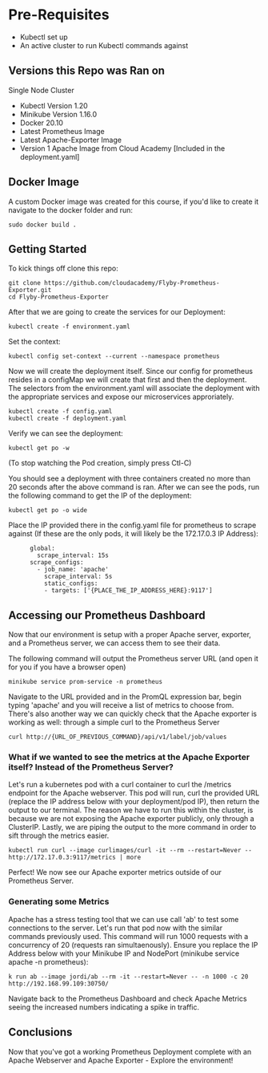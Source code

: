# Pre-Requisites

- Kubectl set up 
- An active cluster to run Kubectl commands against

## Versions this Repo was Ran on

Single Node Cluster
- Kubectl Version 1.20
- Minikube Version 1.16.0
- Docker 20.10
- Latest Prometheus Image
- Latest Apache-Exporter Image
- Version 1 Apache Image from Cloud Academy [Included in the deployment.yaml]
## Docker Image

A custom Docker image was created for this course, if you'd like to create it navigate to the docker folder and run:

```
sudo docker build . 
```

## Getting Started

To kick things off clone this repo:
```
git clone https://github.com/cloudacademy/Flyby-Prometheus-Exporter.git
cd Flyby-Prometheus-Exporter
```
After that we are going to create the services for our Deployment:
```
kubectl create -f environment.yaml
```
Set the context:
```
kubectl config set-context --current --namespace prometheus
```
Now we will create the deployment itself. Since our config for prometheus resides in a configMap we will create that first and then the deployment. The selectors from the environment.yaml will associate the deployment with the appropriate services and expose our microservices approriately.
```
kubectl create -f config.yaml
kubectl create -f deployment.yaml
```
Verify we can see the deployment:
```
kubectl get po -w
```
(To stop watching the Pod creation, simply press Ctl-C)

You should see a deployment with three containers created no more than 20 seconds after the above command is ran.
After we can see the pods, run the following command to get the IP of the deployment:
```
kubectl get po -o wide
```
Place the IP provided there in the config.yaml file for prometheus to scrape against (If these are the only pods, it will likely be the 172.17.0.3 IP Address):
```
      global:
        scrape_interval: 15s
      scrape_configs:
        - job_name: 'apache'
          scrape_interval: 5s
          static_configs:
          - targets: ['{PLACE_THE_IP_ADDRESS_HERE}:9117']
```

## Accessing our Prometheus Dashboard

Now that our environment is setup with a proper Apache server, exporter, and a Prometheus server, we can access them to see their data.

The following command will output the Prometheus server URL (and open it for you if you have a browser open)
```
minikube service prom-service -n prometheus
```

Navigate to the URL provided and in the PromQL expression bar, begin typing 'apache' and you will receive a list of metrics to choose from.
There's also another way we can quickly check that the Apache exporter is working as well: through a simple curl to the Prometheus Server
```
curl http://{URL_OF_PREVIOUS_COMMAND}/api/v1/label/job/values
```

### What if we wanted to see the metrics at the Apache Exporter itself? Instead of the Prometheus Server?

Let's run a kubernetes pod with a curl container to curl the /metrics endpoint for the Apache webserver. This pod will run, curl the provided URL (replace the IP address below with your deployment/pod IP), then return the output to our terminal. The reason we have to run this within the cluster, is because we are not exposing the Apache exporter publicly, only through a ClusterIP. Lastly, we are piping the output to the more command in order to sift through the metrics easier.
```
kubectl run curl --image curlimages/curl -it --rm --restart=Never -- http://172.17.0.3:9117/metrics | more
```

Perfect! We now see our Apache exporter metrics outside of our Prometheus Server. 

### Generating some Metrics

Apache has a stress testing tool that we can use call 'ab' to test some connections to the server. Let's run that pod now with the similar commands previously used. This command will run 1000 requests with a concurrency of 20 (requests ran simultaenously). Ensure you replace the IP Address below with your Minikube IP and NodePort (minikube service apache -n prometheus):
```
k run ab --image jordi/ab --rm -it --restart=Never -- -n 1000 -c 20 http://192.168.99.109:30750/
```

Navigate back to the Prometheus Dashboard and check Apache Metrics seeing the increased numbers indicating a spike in traffic.

## Conclusions

Now that you've got a working Prometheus Deployment complete with an Apache Webserver and Apache Exporter - Explore the environment! 

